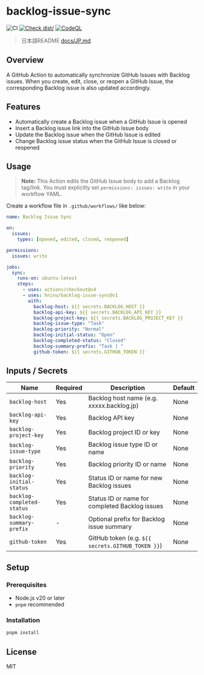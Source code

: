 # backlog-issue-sync

![CI](https://github.com/hninu/backlog-issue-sync/actions/workflows/ci.yml/badge.svg)
[![Check dist/](https://github.com/hninu/backlog-issue-sync/actions/workflows/check-dist.yml/badge.svg)](https://github.com/hninu/backlog-issue-sync/actions/workflows/check-dist.yml)
[![CodeQL](https://github.com/hninu/backlog-issue-sync/actions/workflows/codeql-analysis.yml/badge.svg)](https://github.com/hninu/backlog-issue-sync/actions/workflows/codeql-analysis.yml)

> 日本語README [docs/JP.md](docs/JP.md).

## Overview

A GitHub Action to automatically synchronize GitHub Issues with Backlog issues.
When you create, edit, close, or reopen a GitHub Issue, the corresponding Backlog issue is also updated accordingly.

## Features

- Automatically create a Backlog issue when a GitHub Issue is opened
- Insert a Backlog issue link into the GitHub Issue body
- Update the Backlog issue when the GitHub Issue is edited
- Change Backlog issue status when the GitHub Issue is closed or reopened

## Usage

> **Note:**
> This Action edits the GitHub Issue body to add a Backlog tag/link.
> You must explicitly set `permissions: issues: write` in your workflow YAML.

Create a workflow file in `.github/workflows/` like below:

```yaml
name: Backlog Issue Sync

on:
  issues:
    types: [opened, edited, closed, reopened]

permissions:
  issues: write

jobs:
  sync:
    runs-on: ubuntu-latest
    steps:
      - uses: actions/checkout@v4
      - uses: hninu/backlog-issue-sync@v1
        with:
          backlog-host: ${{ secrets.BACKLOG_HOST }}
          backlog-api-key: ${{ secrets.BACKLOG_API_KEY }}
          backlog-project-key: ${{ secrets.BACKLOG_PROJECT_KEY }}
          backlog-issue-type: "Task"
          backlog-priority: "Normal"
          backlog-initial-status: "Open"
          backlog-completed-status: "Closed"
          backlog-summary-prefix: "Task | "
          github-token: ${{ secrets.GITHUB_TOKEN }}
```

## Inputs / Secrets

| Name                      | Required | Description                                                           | Default |
|---------------------------|----------|-----------------------------------------------------------------------|---------|
| `backlog-host`            | Yes      | Backlog host name (e.g. xxxxx.backlog.jp)                             | None    |
| `backlog-api-key`         | Yes      | Backlog API key                                                       | None    |
| `backlog-project-key`     | Yes      | Backlog project ID or key                                             | None    |
| `backlog-issue-type`      | Yes      | Backlog issue type ID or name                                         | None    |
| `backlog-priority`        | Yes      | Backlog priority ID or name                                           | None    |
| `backlog-initial-status`  | Yes      | Status ID or name for new Backlog issues                              | None    |
| `backlog-completed-status`| Yes      | Status ID or name for completed Backlog issues                        | None    |
| `backlog-summary-prefix`  | -        | Optional prefix for Backlog issue summary                             | None    |
| `github-token`            | Yes      | GitHub token (e.g. `${{ secrets.GITHUB_TOKEN }}`)                     | None    |

## Setup

### Prerequisites

- Node.js v20 or later
- `pnpm` recommended

### Installation

```sh
pnpm install
```

## License

MIT
